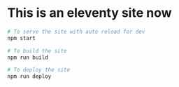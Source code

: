 # This is an eleventy site now

```sh
# To serve the site with auto reload for dev
npm start

# To build the site
npm run build

# To deploy the site
npm run deploy
```
